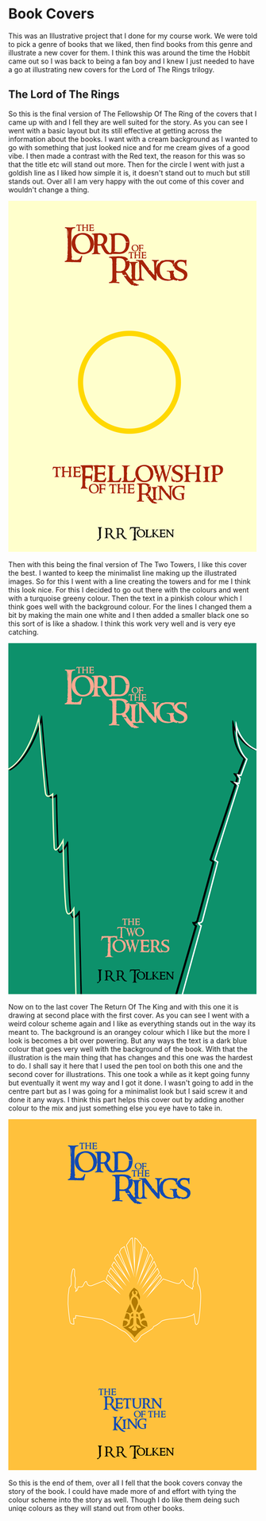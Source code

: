 Book Covers
===========

This was an Illustrative project that I done for my course work. We were told to pick a genre of books that we liked, then find books from this genre and illustrate a new cover for them. I think this was around the time the Hobbit came out so I was back to being a fan boy and I knew I just needed to have a go at illustrating new covers for the Lord of The Rings trilogy.

The Lord of The Rings
---------------------

So this is the final version of The Fellowship Of The Ring of the covers that I came up with and I fell they are well suited for the story. As you can see I went with a basic layout but its still effective at getting across the information about the books. I want with a cream background as I wanted to go with something that just looked nice and for me cream gives of a good vibe. I then made a contrast with the Red text, the reason for this was so that the title etc will stand out more. Then for the circle I went with just a goldish line as I liked how simple it is, it doesn't stand out to much but still stands out. Over all I am very happy with the out come of this cover and wouldn't change a thing.

![Book cover 1](img/bookcover1.png)

Then with this being the final version of The Two Towers, I like this cover the best. I wanted to keep the minimalist line making up the illustrated images. So for this I went with a line creating the towers and for me I think this look nice. For this I decided to go out there with the colours and went with a turquoise greeny colour. Then the text in a pinkish colour which I think goes well with the background colour. For the lines I changed them a bit by making the main one white and I then added a smaller black one so this sort of is like a shadow. I think this work very well and is very eye catching.

![Book cover 2](img/bookcover2.png)

Now on to the last cover The Return Of The King and with this one it is drawing at second place with the first cover. As you can see I went with a weird colour scheme again and I like as everything stands out in the way its meant to. The background is an orangey colour which I like but the more I look is becomes a bit over powering. But any ways the text is a dark blue colour that goes very well with the background of the book. With that the illustration is the main thing that has changes and this one was the hardest to do. I shall say it here that I used the pen tool on both this one and the second cover for illustrations. This one took a while as it kept going funny but eventually it went my way and I got it done. I wasn't going to add in the centre part but as I was going for a minimalist look but I said screw it and done it any ways. I think this part helps this cover out by adding another colour to the mix and just something else you eye have to take in.

![Book cover 2](img/bookcover3.png)

So this is the end of them, over all I fell that the book covers convay the story of the book. I could have made more of and effort with tying the colour scheme into the story as well. Though I do like them deing such uniqe colours as they will stand out from other books.